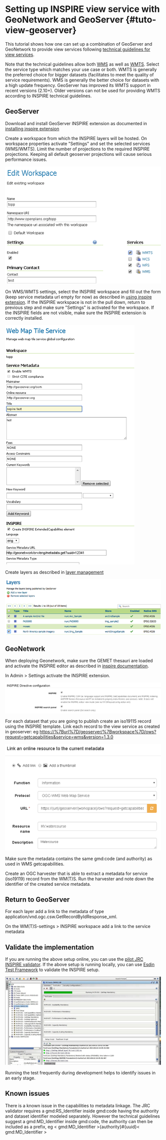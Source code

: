 # Setting up INSPIRE view service with GeoNetwork and GeoServer {#tuto-view-geoserver}

This tutorial shows how one can set up a combination of GeoServer and GeoNetwork to provide view services following [technical guidelines for view services](http://inspire.ec.europa.eu/documents/Network_Services/TechnicalGuidance_ViewServices_v3.1.pdf).

Note that the technical guidelines allow both [WMS](http://www.opengeospatial.org/standards/wms) as well as [WMTS](http://www.opengeospatial.org/standards/wmts). Select the service type which matches your use case or both. WMTS is generally the preferred choice for bigger datasets (facilitates to meet the quality of service requirements). WMS is generally the better choice for datasets with a high update frequency. GeoServer has improved its WMTS support in recent versions (2.10+). Older versions can not be used for providing WMTS according to INSPIRE technical guidelines.

## GeoServer

Download and install GeoServer INSPIRE extension as documented in [installing inspire extension](http://docs.geoserver.org/latest/en/user/extensions/inspire/installing.html)

Create a workspace from which the INSPIRE layers will be hosted. On workspace properties activate "Settings" and set the selected services (WMS/WMTS). Limit the number of projections to the required INSPIRE projections. Keeping all default geoserver projections will cause serious performance issues.

![image](img/image_0.png)

On WMS/WMTS settings, select the INSPIRE workspace and fill out the form (keep service metadata url empty for now) as described in [using inspire extension](http://docs.geoserver.org/latest/en/user/extensions/inspire/using.html#inspire-using). If the INSPIRE workspace is not in the pull down, return to previous step and make sure "Settings" is activated for the workspace. If the INSPIRE fields are not visible, make sure the INSPIRE extension is correctly installed.

![image](img/image_1.png)

Create layers as described in [layer management](http://docs.geoserver.org/latest/en/user/data/webadmin/layers.html)

![image](img/image_2.png)

## GeoNetwork

When deploying Geonetwork, make sure the GEMET thesauri are loaded and activate the INSPIRE editor as described in [inspire documentation](http://geonetwork-opensource.org/manuals/trunk/eng/users/administrator-guide/configuring-the-catalog/inspire-configuration.html).

In Admin > Settings activate the INSPIRE extension.

![image](img/image_3.png)

For each dataset that you are going to publish create an iso19115 record using the INSPIRE template. Link each record to the view service as created in geoserver: eg <https://%7Burl%7D/geoserver/%7Bworkspace%7D/ows?request=getcapabilities&service=wms&version=1.3.0>

![image](img/image_5.png)

Make sure the metadata contains the same gmd:code (and authority) as used in WMS getcapabilities.

Create an OGC harvester that is able to extract a metadata for service (iso19119) record from the WM(T)S. Run the harvester and note down the identifier of the created service metadata.

## Return to GeoServer

For each layer add a link to the metadata of type application/vnd.ogc.csw.GetRecordByIdResponse_xml.

On the WM(T)S-settings > INSPIRE workspace add a link to the service metadata

## Validate the implementation

If you are running the above setup online, you can use the [pilot JRC INSPIRE validator](http://inspire-geoportal.ec.europa.eu/validator2/). If the above setup is running locally, you can use [Esdin Test Framework](https://github.com/Geonovum/etf-test-projects-inspire) to validate the INSPIRE setup.

![image](img/image_6.png)

Running the test frequently during development helps to identify issues in an early stage.

## Known issues

There is a known issue in the capabilities to metadata linkage. The JRC validator requires a gmd:RS_Identifier inside gmd:code having the authority and dataset identifier modeled separately. However the technical guidelines suggest a gmd:MD_Identifier inside gmd:code, the authority can then be included as a prefix, eg < gmd:MD_Identifier >{authority}#{uuid}< gmd:MD_Identifier >
